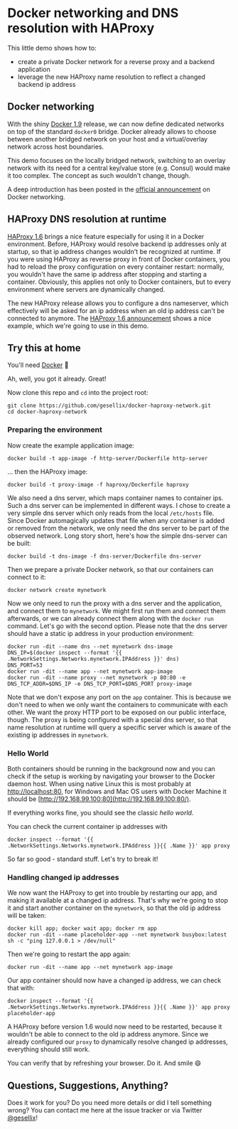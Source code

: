 # Docker networking and DNS resolution with HAProxy

This little demo shows how to:

- create a private Docker network for a reverse proxy and a backend application
- leverage the new HAProxy name resolution to reflect a changed backend ip address


## Docker networking

With the shiny [Docker 1.9](http://blog.docker.com/2015/11/docker-1-9-production-ready-swarm-multi-host-networking/)
release, we can now define dedicated networks on top of the standard `docker0` bridge.
Docker already allows to choose between another bridged network
on your host and a virtual/overlay network across host boundaries.

This demo focuses on the locally bridged network, switching to an overlay network
with its need for a central key/value store (e.g. Consul) would make it too complex.
The concept as such wouldn't change, though.

A deep introduction has been posted in the 
[official announcement](https://blog.docker.com/2015/11/docker-multi-host-networking-ga/) on Docker networking.


## HAProxy DNS resolution at runtime

[HAProxy 1.6](http://www.haproxy.org/) brings a nice feature especially for using it in a Docker environment.
Before, HAProxy would resolve backend ip addresses only at startup, so that ip
address changes wouldn't be recognized at runtime. If you were using HAProxy
as reverse proxy in front of Docker containers, you had to reload the proxy configuration
on every container restart: normally, you wouldn't have the same ip address after
stopping and starting a container. Obviously, this applies not only to Docker containers,
but to every environment where servers are dynamically changed.

The new HAProxy release allows you to configure a dns nameserver,
which effectively will be asked for an ip address when an old ip address
can't be connected to anymore. The [HAProxy 1.6 announcement](http://blog.haproxy.com/2015/10/14/whats-new-in-haproxy-1-6/)
shows a nice example, which we're going to use in this demo.


## Try this at home

You'll need [Docker](http://docs.docker.com/) :whale:

Ah, well, you got it already. Great!

Now clone this repo and `cd` into the project root:

    git clone https://github.com/gesellix/docker-haproxy-network.git
    cd docker-haproxy-network

### Preparing the environment

Now create the example application image:

    docker build -t app-image -f http-server/Dockerfile http-server

... then the HAProxy image:

    docker build -t proxy-image -f haproxy/Dockerfile haproxy

We also need a dns server, which maps container names to container ips. Such a
dns server can be implemented in different ways.
I chose to create a very simple dns server which only reads from the
local `/etc/hosts` file. Since Docker automagically updates
that file when any container is added or removed from the network, we only need
the dns server to be part of the observed network. Long story short, here's how
the simple dns-server can be built:

    docker build -t dns-image -f dns-server/Dockerfile dns-server


Then we prepare a private Docker network, so that our containers can connect to it:

    docker network create mynetwork

Now we only need to run the proxy with a dns server and the application, and connect them to `mynetwork`.
We might first run them and connect them afterwards, or we can already connect them
along with the `docker run` command. Let's go with the second option. Please note that
the dns server should have a static ip address in your production environment:

    docker run -dit --name dns --net mynetwork dns-image
    DNS_IP=$(docker inspect --format '{{ .NetworkSettings.Networks.mynetwork.IPAddress }}' dns)
    DNS_PORT=53
    docker run -dit --name app --net mynetwork app-image
    docker run -dit --name proxy --net mynetwork -p 80:80 -e DNS_TCP_ADDR=$DNS_IP -e DNS_TCP_PORT=$DNS_PORT proxy-image

Note that we don't expose any port on the `app` container. This is because we don't need
to when we only want the containers to communicate with each other.
We want the proxy HTTP port to be exposed on our public interface, though.
The proxy is being configured with a special dns server, so that name resolution at runtime
will query a specific server which is aware of the existing ip addresses in `mynetwork`.

### Hello World

Both containers should be running in the background now and you can check if the setup
is working by navigating your browser to the Docker daemon host. When using native Linux
this is most probably at [http://localhost:80](http://localhost:80/), for Windows and Mac OS
users with Docker Machine it should be [http://192.168.99.100:80](http://192.168.99.100:80/).

If everything works fine, you should see the classic _hello world_.

You can check the current container ip addresses with

    docker inspect --format '{{ .NetworkSettings.Networks.mynetwork.IPAddress }}{{ .Name }}' app proxy

So far so good - standard stuff. Let's try to break it!

### Handling changed ip addresses

We now want the HAProxy to get into trouble by restarting our app, and making it available at a changed ip address.
That's why we're going to stop it and start another container on the `mynetwork`, so that
the old ip address will be taken:

    docker kill app; docker wait app; docker rm app
    docker run -dit --name placeholder-app --net mynetwork busybox:latest sh -c "ping 127.0.0.1 > /dev/null"
    
Then we're going to restart the app again:

    docker run -dit --name app --net mynetwork app-image

Our app container should now have a changed ip address, we can check that with:

    docker inspect --format '{{ .NetworkSettings.Networks.mynetwork.IPAddress }}{{ .Name }}' app proxy placeholder-app 

A HAProxy before version 1.6 would now need to be restarted, because it wouldn't be able
to connect to the old ip address anymore. Since we already configured our `proxy` to dynamically
resolve changed ip addresses, everything should still work.

You can verify that by refreshing your browser. Do it. And smile :smile:

## Questions, Suggestions, Anything?

Does it work for you? Do you need more details or did I tell something wrong?
You can contact me here at the issue tracker or via Twitter [@gesellix](https://twitter.com/gesellix)!
